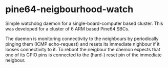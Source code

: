 # pine64-neigbourhood-watch

Simple watchdog daemon for a single-board-computer based cluster. This was developed for a cluster of 6 ARM based Pine64 SBCs.

The daemon is monitoring connectivity to the neighbours by periodically pinging them (ICMP echo-request) and resets its immediate nighbour if it looses connectivity to it. To reboot the neigbour the daemon expects that one of its GPIO pins is connected to the (hard-) reset pin of the immediate neigbour.
